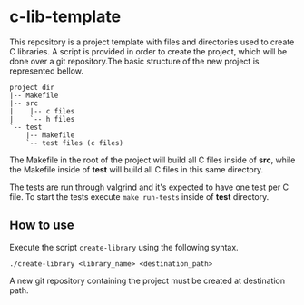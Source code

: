 c-lib-template
==============

This repository is a project template with files and directories used to create
C libraries. A script is provided in order to create the project, which will be
done over a git repository.The basic structure of the new project is represented
bellow.

    project dir
    |-- Makefile
    |-- src
    |    |-- c files
    |    `-- h files
    `-- test
        |-- Makefile
        `-- test files (c files)


The Makefile in the root of the project will build all C files inside of **src**,
while the Makefile inside of **test** will build all C files in this same directory.

The tests are run through valgrind and it's expected to have one test per C file.
To start the tests execute `make run-tests` inside of **test** directory.


How to use
---

Execute the script `create-library` using the following syntax.

    ./create-library <library_name> <destination_path>

A new git repository containing the project must be created at destination path.
